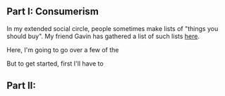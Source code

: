 ## Part I: Consumerism

In my extended social circle, people sometimes make lists of "things you should buy". My friend Gavin has gathered a list of such lists [here](https://www.gleech.org/stuff).

Here, I'm going to go over a few of the 

But to get started, first I'll have to 

## Part II: 
